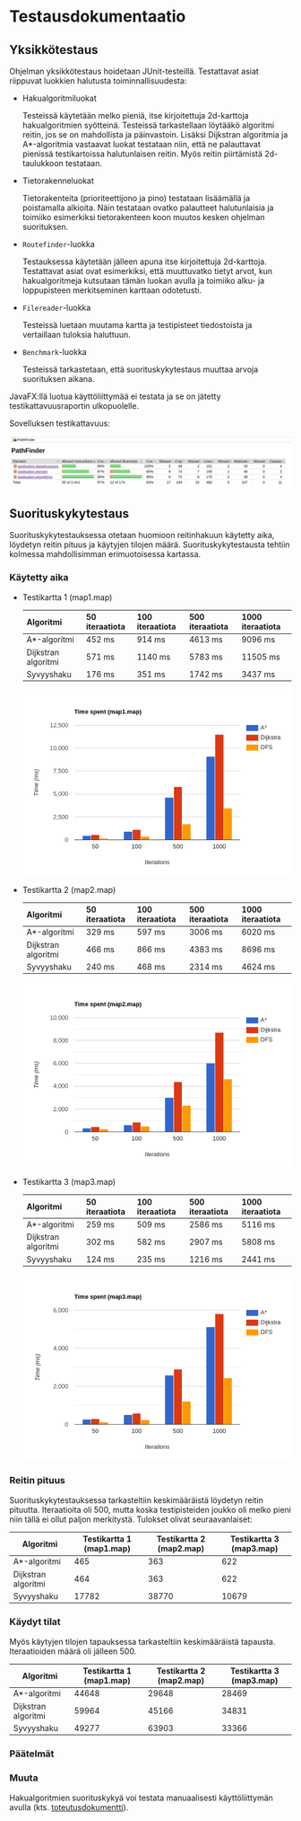# Testausdokumentaatio

## Yksikkötestaus

Ohjelman yksikkötestaus hoidetaan JUnit-testeillä. Testattavat asiat riippuvat luokkien halutusta toiminnallisuudesta:

- Hakualgoritmiluokat

   Testeissä käytetään melko pieniä, itse kirjoitettuja 2d-karttoja hakualgoritmien syötteinä. 
   Testeissä tarkastellaan löytääkö algoritmi reitin, jos se on mahdollista ja päinvastoin. Lisäksi Dijkstran algoritmia ja 
   A*-algoritmia vastaavat luokat testataan niin, että ne palauttavat pienissä testikartoissa halutunlaisen reitin. Myös reitin
   piirtämistä 2d-taulukkoon testataan.
   
- Tietorakenneluokat

   Tietorakenteita (prioriteettijono ja pino) testataan lisäämällä ja poistamalla alkioita. 
   Näin testataan ovatko palautteet halutunlaisia ja toimiiko esimerkiksi tietorakenteen koon muutos kesken ohjelman suorituksen.
   
- `Routefinder`-luokka

   Testauksessa käytetään jälleen apuna itse kirjoitettuja 2d-karttoja. 
   Testattavat asiat ovat esimerkiksi, että muuttuvatko tietyt arvot, kun hakualgoritmeja kutsutaan tämän luokan avulla
   ja toimiiko alku- ja loppupisteen merkitseminen karttaan odotetusti.
   
- `Filereader`-luokka

   Testeissä luetaan muutama kartta ja testipisteet tiedostoista ja vertaillaan tuloksia haluttuun.

- `Benchmark`-luokka
   
   Testeissä tarkastetaan, että suorituskykytestaus muuttaa arvoja suorituksen aikana.
   
JavaFX:llä luotua käyttöliittymää ei testata ja se on jätetty testikattavuusraportin ulkopuolelle.

Sovelluksen testikattavuus:

<img src="https://github.com/guotin/Reitinhakuvertailu/blob/master/dokumentaatio/kuvat/testikattavuus.png">
   
## Suorituskykytestaus

Suorituskykytestauksessa otetaan huomioon reitinhakuun käytetty aika, löydetyn reitin pituus ja käytyjen tilojen määrä. 
Suorituskykytestausta tehtiin kolmessa mahdollisimman erimuotoisessa kartassa.

### Käytetty aika

- Testikartta 1 (map1.map)

   | Algoritmi           |  50 iteraatiota   | 100 iteraatiota | 500 iteraatiota  | 1000 iteraatiota |
   | ------------------- | ------------------| ----------------| -----------------| ---------------- |
   | A*-algoritmi        | 452 ms            | 914 ms          | 4613 ms          | 9096 ms          |
   | Dijkstran algoritmi | 571 ms            | 1140 ms         | 5783 ms          | 11505 ms         |
   | Syvyyshaku          | 176 ms            | 351 ms          | 1742 ms          | 3437 ms          |

   <img src="https://github.com/guotin/Reitinhakuvertailu/blob/master/dokumentaatio/kuvat/map1_aika.png">

- Testikartta 2 (map2.map)

   | Algoritmi           |  50 iteraatiota   | 100 iteraatiota | 500 iteraatiota  | 1000 iteraatiota |
   | ------------------- | ------------------| ----------------| -----------------| ---------------- |
   | A*-algoritmi        | 329 ms            | 597 ms          | 3006 ms          | 6020 ms          |
   | Dijkstran algoritmi | 466 ms            | 866 ms          | 4383 ms          | 8696 ms          |
   | Syvyyshaku          | 240 ms            | 468 ms          | 2314 ms          | 4624 ms          |

   <img src="https://github.com/guotin/Reitinhakuvertailu/blob/master/dokumentaatio/kuvat/map2_aika.png">

- Testikartta 3 (map3.map)

   | Algoritmi           |  50 iteraatiota   | 100 iteraatiota | 500 iteraatiota  | 1000 iteraatiota |
   | ------------------- | ------------------| ----------------| -----------------| ---------------- |
   | A*-algoritmi        | 259 ms            | 509 ms          | 2586 ms          | 5116 ms          |
   | Dijkstran algoritmi | 302 ms            | 582 ms          | 2907 ms          | 5808 ms          |
   | Syvyyshaku          | 124 ms            | 235 ms          | 1216 ms          | 2441 ms          |


   <img src="https://github.com/guotin/Reitinhakuvertailu/blob/master/dokumentaatio/kuvat/map3_aika.png">


### Reitin pituus

Suorituskykytestauksessa tarkasteltiin keskimääräistä löydetyn reitin pituutta. Iteraatioita oli 500, mutta koska testipisteiden joukko oli melko pieni niin tällä ei ollut paljon merkitystä. Tulokset olivat seuraavanlaiset:

| Algoritmi               |  Testikartta 1 (map1.map) | Testikartta 2 (map2.map) | Testikartta 3 (map3.map)|
| ----------------------- | ------------------------  | ------------------------ | ----------------------- |
| A*-algoritmi            | 465                       | 363                      | 622                     |
| Dijkstran algoritmi     | 464                       | 363                      | 622                     |
| Syvyyshaku              | 17782                     | 38770                    | 10679                   |


### Käydyt tilat

Myös käytyjen tilojen tapauksessa tarkasteltiin keskimääräistä tapausta. Iteraatioiden määrä oli jälleen 500.

| Algoritmi               |  Testikartta 1 (map1.map) | Testikartta 2 (map2.map) | Testikartta 3 (map3.map)|
| ----------------------- | ------------------------  | ------------------------ | ----------------------- |
| A*-algoritmi            | 44648                     | 29648                    | 28469                   |
| Dijkstran algoritmi     | 59964                     | 45166                    | 34831                   |
| Syvyyshaku              | 49277                     | 63903                    | 33366                   |

### Päätelmät


### Muuta

Hakualgoritmien suorituskykyä voi testata manuaalisesti käyttöliittymän avulla (kts. [toteutusdokumentti](https://github.com/guotin/Reitinhakuvertailu/blob/master/dokumentaatio/toteutus.md)).
